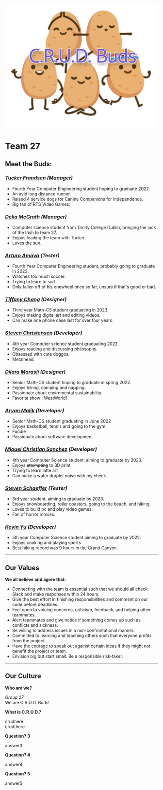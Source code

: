 ![image](branding/mascot/mascotsWithLogo.png)

# Team 27
## **Meet the Buds:**

### *[Tucker Frandsen](https://tuckerfrandsen.github.io/CSE110-Lab1/) (Manager)*
- Fourth Year Computer Engineering student hoping to graduate 2022.
- An avid long distance runner.
- Raised 4 service dogs for Canine Companions for Independence.
- Big fan of RTS Video Games.

### *[Delia McGrath](https://dmcgrath19.github.io/CSE110_Lab1/) (Manager)*
- Computer science student from Trinity College Dublin, bringing the luck of the Irish to team 27.
- Enjoys leading the team with Tucker.
- Loves the sun.

### *[Arturo Amaya](https://arturoamaya.github.io/CSE110Lab1/) (Tester)*
- Fourth Year Computer Engineering student, probably going to graduate in 2023.
- Watches too much soccer.
- Trying to learn to surf
- Only fallen off of his onewheel once so far, unsure if that's good or bad.

### *[Tiffany Chang](https://tiffkchang.github.io/CSE-110-Lab-Week-1/) (Designer)*
- Third year Math-CS student graduating in 2023.
- Enjoys making digital art and editing videos.
- Can make one phone case last for over four years.

### *[Steven Christensen](https://steven-christensen.github.io/GitHub-Pages/) (Developer)*
- 4th year Computer science student graduating 2022.
- Enjoys reading and discussing philosophy.
- Obsessed with cute doggos.
- Metalhead.

### *[Dilara Marasli](https://dmarasli.github.io/CSE110-GitHubPages/#interests) (Designer)*
- Senior Math-CS student hoping to graduate in spring 2022.
- Enjoys hiking, camping and napping.
- Passionate about enviromental sustainability.
- Favorite show : WestWorld!

### *[Aryan Malik](https://aryan-malik-2000.github.io/Aryan-Project) (Developer)*
- Senior Math-CS student graduating in June 2022
- Enjoys basketball, tennis and going to the gym
- Foodie
- Passionate about software development 

### *[Miguel Christian Sanchez](https://mlgi.github.io/) (Developer)*
- 4th year Computer Science student, aiming to graduate by 2023.
- Enjoys ~~attempting~~ to 3D print
- Trying to learn latte art
- Can make a water droplet noise with my cheek

### *[Steven Schaeffer](https://sschaeff2023.github.io/cse110-lab1/) (Tester)*
- 3rd year student, aiming to graduate by 2023.
- Enjoys snowboarding, roller coasters, going to the beach, and hiking.
- Loves to build pc and play video games.
- Fan of horror movies.

### *[Kevin Yu](https://ctyuucsdedu.github.io/110-Lab1/) (Developer)*
- 5th year Computer Science student aiming to graduate by 2022.
- Enjoys cooking and playing sports
- Best hiking record was 9 hours in the Grand Canyon.

<hr /> <!---Separating the value section-->

## **Our Values**

**We all believe and agree that:**
* Connecting with the team is essential such that we should all check Slack and make responses within 24 hours.
* Give the best effort in finishing responsibilities and comment on our code before deadlines.
* Feel open to voicing concerns, criticism, feedback, and helping other teammates.
* Alert teammates and give notice if something comes up such as conflicts and sickness.
* Be willing to address issues in a non-confrontational manner.
* Committed to learning and teaching others such that everyone profits from the project.
* Have the courage to speak out against certain ideas if they might not benefit the project or team.
* Envision big but start small. Be a responsible risk-taker.

<hr /> <!---Separating the culture section-->

## **Our Culture**

**Who are we?**

*Group 27*\
We are C.R.U.D. Buds!

**What is C.R.U.D.?**

crudhere\
crudthere

**Question? 3**

answer3

**Question? 4**

answer4

**Question? 5**

answer5
